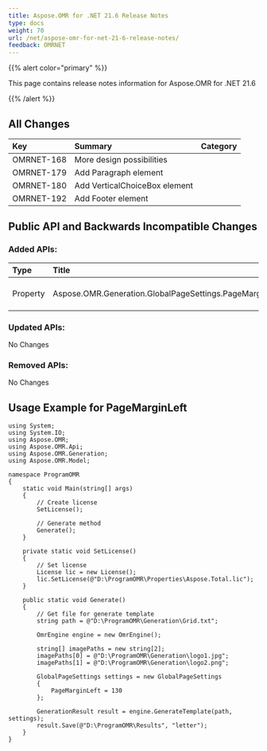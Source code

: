 ```yaml
---
title: Aspose.OMR for .NET 21.6 Release Notes
type: docs
weight: 70
url: /net/aspose-omr-for-net-21-6-release-notes/
feedback: OMRNET
---
```


{{% alert color="primary" %}} 

This page contains release notes information for Aspose.OMR for .NET 21.6

{{% /alert %}} 
## **All Changes**
|**Key**|**Summary**|**Category**|
| :- | :- | :- |
|OMRNET-168|More design possibilities|
|OMRNET-179|Add Paragraph element|
|OMRNET-180|Add VerticalChoiceBox element|
|OMRNET-192|Add Footer element|

## **Public API and Backwards Incompatible Changes**
### **Added APIs:**

|**Type**|**Title**|**Description**|
| :- | :- | :- |
|Property|Aspose.OMR.Generation.GlobalPageSettings.PageMarginLeft|Left margin of the page on pixels|

### **Updated APIs:**

No Changes

### **Removed APIs:**

No Changes

## **Usage Example for PageMarginLeft**
```code
using System;
using System.IO;
using Aspose.OMR;
using Aspose.OMR.Api;
using Aspose.OMR.Generation;
using Aspose.OMR.Model;

namespace ProgramOMR
{
    static void Main(string[] args)
    {
        // Create license
        SetLicense();   

        // Generate method
        Generate();
    }

    private static void SetLicense()
    {
        // Set license 
        License lic = new License();
        lic.SetLicense(@"D:\ProgramOMR\Properties\Aspose.Total.lic");
    }

    public static void Generate()
    {
        // Get file for generate template
        string path = @"D:\ProgramOMR\Generation\Grid.txt";

        OmrEngine engine = new OmrEngine();

        string[] imagePaths = new string[2];
        imagePaths[0] = @"D:\ProgramOMR\Generation\logo1.jpg";
        imagePaths[1] = @"D:\ProgramOMR\Generation\logo2.png";

        GlobalPageSettings settings = new GlobalPageSettings
        {
            PageMarginLeft = 130
        };

        GenerationResult result = engine.GenerateTemplate(path, settings);
        result.Save(@"D:\ProgramOMR\Results", "letter");
    }
}
```
